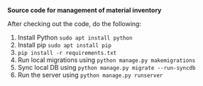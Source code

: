 **Source code for management of material inventory**

After checking out the code, do the following:

1. Install Python `sudo apt install python`
2. Install pip `sudo apt install pip`
3. `pip install -r requirements.txt`
4. Run local migrations using `python manage.py makemigrations`
5. Sync local DB using `python manage.py migrate --run-syncdb`
6. Run the server using `python manage.py runserver`